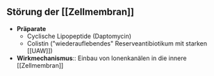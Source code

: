 ## Störung der [[Zellmembran]]
- **Präparate**
	- Cyclische Lipopeptide (Daptomycin)
	- Colistin ("wiederauflebendes" Reserveantibiotikum mit starken [[UAW]])
- **Wirkmechanismus**:: Einbau von Ionenkanälen in die innere [[Zellmembran]]